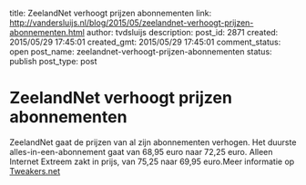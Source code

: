 title: ZeelandNet verhoogt prijzen abonnementen
link: http://vandersluijs.nl/blog/2015/05/zeelandnet-verhoogt-prijzen-abonnementen.html
author: tvdsluijs
description: 
post_id: 2871
created: 2015/05/29 17:45:01
created_gmt: 2015/05/29 17:45:01
comment_status: open
post_name: zeelandnet-verhoogt-prijzen-abonnementen
status: publish
post_type: post

# ZeelandNet verhoogt prijzen abonnementen

ZeelandNet gaat de prijzen van al zijn abonnementen verhogen. Het duurste alles-in-een-abonnement gaat van 68,95 euro naar 72,25 euro. Alleen Internet Extreem zakt in prijs, van 75,25 naar 69,95 euro.Meer informatie op [Tweakers.net](http://tweakers.net/nieuws/103363/zeelandnet-verhoogt-prijzen-abonnementen.html)